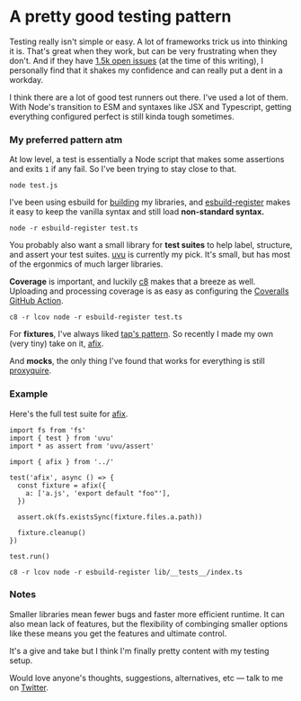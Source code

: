 # A pretty good testing pattern

Testing really isn't simple or easy. A lot of frameworks trick us into thinking
it is. That's great when they work, but can be very frustrating when they don't.
And if they have [1.5k open issues](https://github.com/facebook/jest) (at the
time of this writing), I personally find that it shakes my confidence and can
really put a dent in a workday.

I think there are a lot of good test runners out there. I've used a lot of them.
With Node's transition to ESM and syntaxes like JSX and Typescript, getting
everything configured perfect is still kinda tough sometimes.

### My preferred pattern atm

At low level, a test is essentially a Node script that makes some
assertions and exits `1` if any fail. So I've been trying to stay close to that.

```shell
node test.js
```

I've been using esbuild for
[building](https://github.com/sure-thing/presta/blob/main/packages/source-filesystem/package.json#L11)
my libraries, and [esbuild-register](https://github.com/egoist/esbuild-register)
makes it easy to keep the vanilla syntax and still load **non-standard syntax.**

```shell
node -r esbuild-register test.ts
```

You probably also want a small library for **test suites** to help label, structure, and
assert your test suites. [uvu](https://github.com/lukeed/uvu) is currently my
pick. It's small, but has most of the ergonmics of much larger libraries.

**Coverage** is important, and luckily [c8](https://github.com/bcoe/c8) makes that a
breeze as well. Uploading and processing coverage is as easy as configuring the
[Coveralls GitHub
Action](https://github.com/coverallsapp/github-action#standard-example).

```shell
c8 -r lcov node -r esbuild-register test.ts
```

For **fixtures**, I've always liked [tap's
pattern](https://node-tap.org/docs/api/fixtures/). So recently I made my own
(very tiny) take on it, [afix](https://github.com/sure-thing/afix).

And **mocks**, the only thing I've found that works for everything is still
[proxyquire](https://github.com/thlorenz/proxyquire).

### Example

Here's the full test suite for [afix](https://github.com/sure-thing/afix).

```
import fs from 'fs'
import { test } from 'uvu'
import * as assert from 'uvu/assert'

import { afix } from '../'

test('afix', async () => {
  const fixture = afix({
    a: ['a.js', 'export default "foo"'],
  })

  assert.ok(fs.existsSync(fixture.files.a.path))

  fixture.cleanup()
})

test.run()
```

```shell
c8 -r lcov node -r esbuild-register lib/__tests__/index.ts
```

### Notes

Smaller libraries mean fewer bugs and faster more efficient runtime.
It can also mean lack of features, but the flexibility of combinging smaller
options like these means you get the features and ultimate control.

It's a give and take but I think I'm finally pretty content with my testing
setup.

Would love anyone's thoughts, suggestions, alternatives, etc — talk to me on
[Twitter](https://twitter.com/estrattonbailey).
